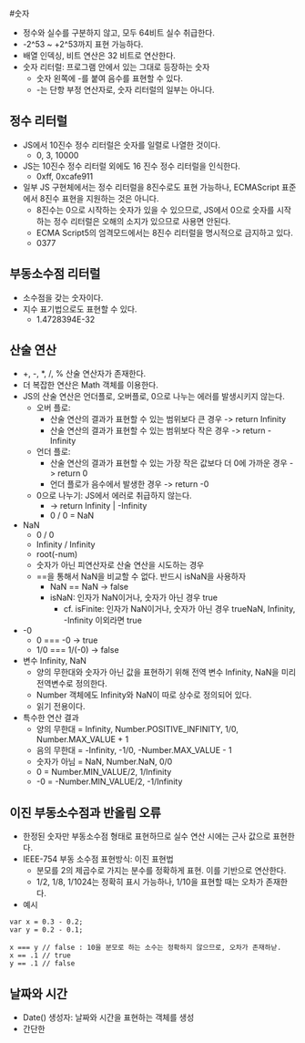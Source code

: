 #숫자
 - 정수와 실수를 구분하지 않고, 모두 64비트 실수 취급한다.
 - -2^53 ~ +2^53까지 표현 가능하다.
 - 배열 인덱싱, 비트 연산은 32 비트로 연산한다.
 - 숫자 리터럴: 프로그램 안에서 있는 그대로 등장하는 숫자
   - 숫자 왼쪽에 -를 붙여 음수를 표현할 수 있다.
   - -는 단항 부정 연산자로, 숫자 리터럴의 일부는 아니다.

## 정수 리터럴
 - JS에서 10진수 정수 리터럴은 숫자를 일렬로 나열한 것이다.
   - 0, 3, 10000
 - JS는 10진수 정수 리터럴 외에도 16 진수 정수 리터럴을 인식한다.
   - 0xff, 0xcafe911
 - 일부 JS 구현체에서는 정수 리터럴을 8진수로도 표현 가능하나, ECMAScript 표준에서 8진수 표현을 지원하는 것은 아니다.
   - 8진수는 0으로 시작하는 숫자가 있을 수 있으므로, JS에서 0으로 숫자를 시작하는 정수 리터럴은 오해의 소지가 있으므로 사용면 안된다.
   - ECMA Script5의 엄격모드에서는 8진수 리터럴을 명시적으로 금지하고 있다.
   - 0377

## 부동소수점 리터럴
 - 소수점을 갖는 숫자이다.
 - 지수 표기법으로도 표현할 수 있다.
   - 1.4728394E-32


## 산술 연산
 - +, -, *, /, % 산술 연산자가 존재한다.
 - 더 복잡한 연산은 Math 객체를 이용한다.
 - JS의 산술 연산은 언더플로, 오버플로, 0으로 나누는 에러를 발생시키지 않는다.
   - 오버 플로: 
     - 산술 연산의 결과가 표현할 수 있는 범위보다 큰 경우 -> return Infinity
     - 산술 연산의 결과가 표현할 수 있는 범위보다 작은 경우 -> return -Infinity
   - 언더 플로:
     - 산술 연산의 결과가 표현할 수 있는 가장 작은 값보다 더 0에 가까운 경우 -> return 0
     - 언더 플로가 음수에서 발생한 경우 -> return -0
   - 0으로 나누기: JS에서 에러로 취급하지 않는다.
     - -> return Infinity | -Infinity
     - 0 / 0 = NaN
  - NaN
     - 0 / 0
     - Infinity / Infinity
     - root(-num)
     - 숫자가 아닌 피연산자로 산술 연산을 시도하는 경우
     - ==을 통해서 NaN을 비교할 수 없다. 반드시 isNaN을 사용하자
       - NaN == NaN -> false
       - isNaN: 인자가 NaN이거나, 숫자가 아닌 경우 true
         - cf. isFinite: 인자가 NaN이거나, 숫자가 아닌 경우 trueNaN, Infinity, -Infinity 이외라면 true
  - -0
    - 0 === -0 -> true
    - 1/0 === 1/(-0) -> false
  - 변수 Infinity, NaN
    - 양의 무한대와 숫자가 아닌 값을 표현하기 위해 전역 변수 Infinity, NaN을 미리 전역변수로 정의한다.
    - Number 객체에도 Infinity와 NaN이 따로 상수로 정의되어 있다.
    - 읽기 전용이다.
  - 특수한 연산 결과
    - 양의 무한대 = Infinity, Number.POSITIVE_INFINITY, 1/0, Number.MAX_VALUE + 1
    - 음의 무한대 = -Infinity, -1/0, -Number.MAX_VALUE - 1
    - 숫자가 아님 = NaN, Number.NaN, 0/0
    - 0 = Number.MIN_VALUE/2, 1/Infinity
    - -0 = -Number.MIN_VALUE/2, -1/Infinity

## 이진 부동소수점과 반올림 오류
  - 한정된 숫자만 부동소수점 형태로 표현하므로 실수 연산 시에는 근사 값으로 표현한다.
  - IEEE-754 부동 소수점 표현방식: 이진 표현법
    - 분모를 2의 제곱수로 가지는 분수를 정확하게 표현. 이를 기반으로 연산한다.
    - 1/2, 1/8, 1/1024는 정확히 표시 가능하나, 1/10을 표현할 때는 오차가 존재한다.
  - 예시  
 ```
 var x = 0.3 - 0.2;
 var y = 0.2 - 0.1;
 
 x === y // false : 10을 분모로 하는 소수는 정확하지 않으므로, 오차가 존재하낟.
 x == .1 // true
 y == .1 // false
 ```
 
 ## 날짜와 시간
   - Date() 생성자: 날짜와 시간을 표현하는 객체를 생성
   - 간단한 
